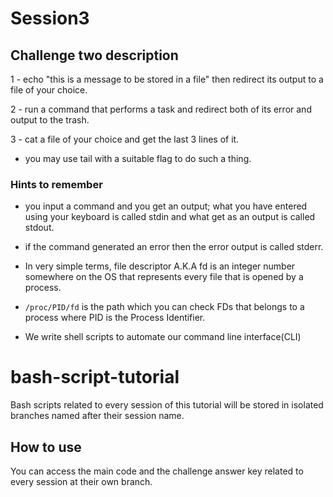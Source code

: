 # Session3

## Challenge two description

1 - echo "this is a message to be stored in a file" then redirect its output to a file of your choice.

2 - run a command that performs a task and redirect both of its error and output to the trash.

3 - cat a file of your choice and get the last 3 lines of it.
- you may use tail with a suitable flag to do such a thing. 

### Hints to remember
- you input a command and you get an output; what you have entered using your keyboard is called stdin and what get as an output is called stdout.

- if the command generated an error then the error output is called stderr. 

- In very simple terms, file descriptor A.K.A fd is an integer number somewhere on the OS that represents every file that is opened by a process.

- `/proc/PID/fd` is the path which you can check FDs that belongs to a process where PID is the Process Identifier.

- We write shell scripts to automate our command line interface(CLI)

# bash-script-tutorial
Bash scripts related to every session of this tutorial will be stored in isolated branches named after their session name. 
## How to use 
You can access the main code and the challenge answer key related to every session at their own branch. 

